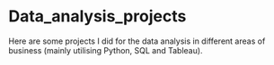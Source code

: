 # Data_analysis_projects
Here are some projects I did for the data analysis in different areas of business (mainly utilising Python, SQL and Tableau).
